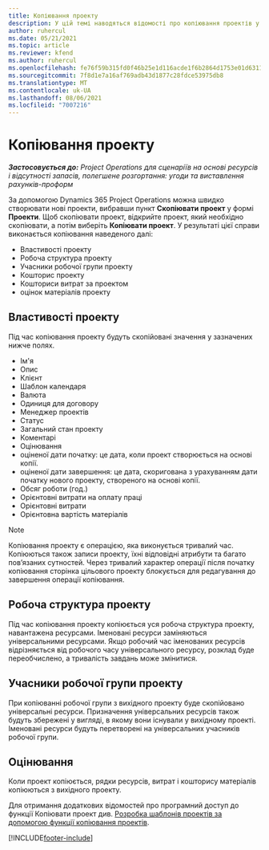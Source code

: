 ```yaml
---
title: Копіювання проекту
description: У цій темі наводяться відомості про копіювання проектів у Dynamics 365 Project Operations.
author: ruhercul
ms.date: 05/21/2021
ms.topic: article
ms.reviewer: kfend
ms.author: ruhercul
ms.openlocfilehash: fe76f59b315fd0f46b25e1d116acde1f6b2864d1753e01d6311ea93ae7d116fc
ms.sourcegitcommit: 7f8d1e7a16af769adb43d1877c28fdce53975db8
ms.translationtype: MT
ms.contentlocale: uk-UA
ms.lasthandoff: 08/06/2021
ms.locfileid: "7007216"
---
```

# <a name="copy-a-project"></a>Копіювання проекту

_**Застосовується до:** Project Operations для сценаріїв на основі ресурсів і відсутності запасів, полегшене розгортання: угоди та виставлення рахунків-проформ_

За допомогою Dynamics 365 Project Operations можна швидко створювати нові проекти, вибравши пункт **Скопіювати проект** у формі **Проекти**. Щоб скопіювати проект, відкрийте проект, який необхідно скопіювати, а потім виберіть **Копіювати проект**. У результаті цієї справи виконається копіювання наведеного далі:

- Властивості проекту 
- Робоча структура проекту
- Учасники робочої групи проекту
- Кошторис проекту
- Кошториси витрат за проектом
- оцінок матеріалів проекту

## <a name="project-properties"></a>Властивості проекту

Під час копіювання проекту будуть скопійовані значення у зазначених нижче полях.

- Ім'я
- Опис
- Клієнт
- Шаблон календаря
- Валюта
- Одиниця для договору
- Менеджер проектів
- Статус
- Загальний стан проекту
- Коментарі
- Оцінювання
- оціненої дати початку: це дата, коли проект створюється на основі копії.
- оціненої дати завершення: це дата, скоригована з урахуванням дати початку нового проекту, створеного на основі копії.
- Обсяг роботи (год.)
- Орієнтовні витрати на оплату праці
- Орієнтовні витрати
- Орієнтовна вартість матеріалів

> [!NOTE]
> Копіювання проекту є операцією, яка виконується тривалий час. Копіюються також записи проекту, їхні відповідні атрибути та багато пов’язаних сутностей. Через тривалий характер операції після початку копіювання сторінка цільового проекту блокується для редагування до завершення операції копіювання.

## <a name="work-breakdown-structure"></a>Робоча структура проекту

Під час копіювання проекту копіюється уся робоча структура проекту, навантажена ресурсами. Іменовані ресурси заміняються універсальними ресурсами. Якщо робочий час іменованих ресурсів відрізняється від робочого часу універсального ресурсу, розклад буде переобчислено, а тривалість завдань може змінитися.

## <a name="project-team-members"></a>Учасники робочої групи проекту

При копіюванні робочої групи з вихідного проекту буде скопійовано універсальні ресурси. Призначення універсальних ресурсів також будуть збережені у вигляді, в якому вони існували у вихідному проекті. Іменовані ресурси будуть перетворені на універсальних учасників робочої групи.

## <a name="estimates"></a>Оцінювання

Коли проект копіюється, рядки ресурсів, витрат і кошторису матеріалів копіюються з вихідного проекту. 

Для отримання додаткових відомостей про програмний доступ до функції Копіювати проект див. [Розробка шаблонів проектів за допомогою функції копіювання проектів](dev-copy-project.md).


[!INCLUDE[footer-include](../includes/footer-banner.md)]
